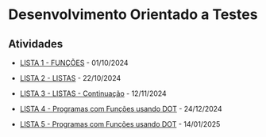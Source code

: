 # Desenvolvimento Orientado a Testes

## Atividades
* [LISTA 1 - FUNÇÕES](/terceiro-periodo/dot/lista_de_funcoes/) - 01/10/2024

* [LISTA 2 - LISTAS](/terceiro-periodo/dot/lista_de_listas/) - 22/10/2024

* [LISTA 3 - LISTAS - Continuação](/terceiro-periodo/dot/lista-3/) - 12/11/2024

* [LISTA 4 - Programas com Funções usando DOT](/terceiro-periodo/dot/lista-4/) - 24/12/2024

* [LISTA 5 - Programas com Funções usando DOT](/terceiro-periodo/dot/lista-5/) - 14/01/2025
